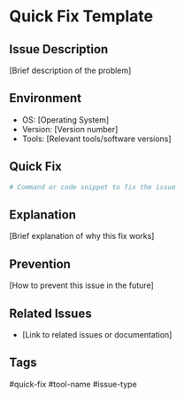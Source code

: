# Quick Fix Template

## Issue Description
[Brief description of the problem]

## Environment
- OS: [Operating System]
- Version: [Version number]
- Tools: [Relevant tools/software versions]

## Quick Fix
```bash
# Command or code snippet to fix the issue
```

## Explanation
[Brief explanation of why this fix works]

## Prevention
[How to prevent this issue in the future]

## Related Issues
- [Link to related issues or documentation]

## Tags
#quick-fix #tool-name #issue-type 